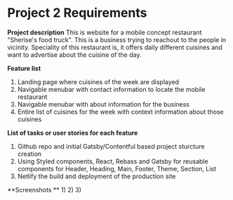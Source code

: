 # Project 2 Requirements

**Project description**
This is website for a mobile concept restaurant "Sherise's food truck".
This is a business trying to reachout to the people in vicinity.
Speciality of this restaurant is, it offers daily different cuisines and want to advertise about the cuisine of the day.

**Feature list**
1) Landing page where cuisines of the week are displayed
2) Navigable menubar with contact information to locate the mobile restaurant
3) Navigable menubar with about information for the business
4) Entire list of cuisines for the week with context information about those cuisines

**List of tasks or user stories for each feature**
1) Github repo and initial Gatsby/Contentful based project sturcture creation
2) Using Styled components, React, Rebass and Gatsby for reusable components for Header, Heading, Main, Footer, Theme, Section, List
3) Netlify the build and deployment of the production site

**Screenshots **
1)
2)
3)
